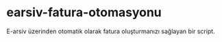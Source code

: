 # earsiv-fatura-otomasyonu
E-arsiv üzerinden otomatik olarak fatura oluşturmanızı sağlayan bir script.
